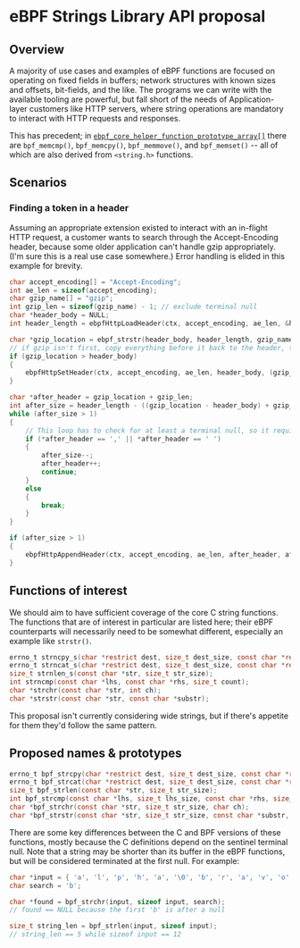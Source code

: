# eBPF Strings Library API proposal

## Overview

A majority of use cases and examples of eBPF functions are focused on operating on fixed fields in buffers; network structures with known sizes and offsets, bit-fields, and the like. The programs we can write with the available tooling are powerful, but fall short of the needs of Application-layer customers like HTTP servers, where string operations are mandatory to interact with HTTP requests and responses.

This has precedent; in [`ebpf_core_helper_function_prototype_array[]`](../libs/execution_context/ebpf_general_helpers.c) there are `bpf_memcmp()`, `bpf_memcpy()`, `bpf_memmove()`, and `bpf_memset()` -- all of which are also derived from `<string.h>` functions.

## Scenarios

### Finding a token in a header

Assuming an appropriate extension existed to interact with an in-flight HTTP request, a customer wants to search through the Accept-Encoding header, because some older application can't handle gzip appropriately. (I'm sure this is a real use case somewhere.) Error handling is elided in this example for brevity.

```C
char accept_encoding[] = "Accept-Encoding";
int ae_len = sizeof(accept_encoding);
char gzip_name[] = "gzip";
int gzip_len = sizeof(gzip_name) - 1; // exclude terminal null
char *header_body = NULL;
int header_length = ebpfHttpLoadHeader(ctx, accept_encoding, ae_len, &header_body);

char *gzip_location = ebpf_strstr(header_body, header_length, gzip_name, gzip_len);
// if gzip isn't first, copy everything before it back to the header, then copy everything after it back to the header.
if (gzip_location > header_body)
{
    ebpfHttpSetHeader(ctx, accept_encoding, ae_len, header_body, (gzip_location - header_body));
}

char *after_header = gzip_location + gzip_len;
int after_size = header_length - ((gzip_location - header_body) + gzip_len);
while (after_size > 1)
{
    // This loop has to check for at least a terminal null, so it requires a length > 1
    if (*after_header == ',' || *after_header == ' ')
    {
        after_size--;
        after_header++;
        continue;
    }
    else
    {
        break;
    }
}

if (after_size > 1)
{
    ebpfHttpAppendHeader(ctx, accept_encoding, ae_len, after_header, after_size);
}
```

## Functions of interest

We should aim to have sufficient coverage of the core C string functions. The functions that are of interest in particular are listed here; their eBPF counterparts will necessarily need to be somewhat different, especially an example like `strstr()`.

```C
errno_t strncpy_s(char *restrict dest, size_t dest_size, const char *restrict src, size_t src_count);
errno_t strncat_s(char *restrict dest, size_t dest_size, const char *restrict src, size_t src_count);
size_t strnlen_s(const char *str, size_t str_size);
int strncmp(const char *lhs, const char *rhs, size_t count);
char *strchr(const char *str, int ch);
char *strstr(const char *str, const char *substr);
```

This proposal isn't currently considering wide strings, but if there's appetite for them they'd follow the same pattern.

## Proposed names & prototypes

```C
errno_t bpf_strcpy(char *restrict dest, size_t dest_size, const char *restrict src, size_t src_count);
errno_t bpf_strcat(char *restrict dest, size_t dest_size, const char *restrict src, size_t src_count);
size_t bpf_strlen(const char *str, size_t str_size);
int bpf_strcmp(const char *lhs, size_t lhs_size, const char *rhs, size_t rhs_size, size_t count);
char *bpf_strchr(const char *str, size_t str_size, char ch);
char *bpf_strstr(const char *str, size_t str_size, const char *substr, size_t substr_size);
```

There are some key differences between the C and BPF versions of these functions, mostly because the C definitions depend on the sentinel terminal null. Note that a string may be shorter than its buffer in the eBPF functions, but will be considered terminated at the first null. For example:

```C
char *input = { 'a', 'l', 'p', 'h', 'a', '\0', 'b', 'r', 'a', 'v', 'o', '\0' };
char search = 'b';

char *found = bpf_strchr(input, sizeof input, search);
// found == NULL because the first 'b' is after a null

size_t string_len = bpf_strlen(input, sizeof input);
// string_len == 5 while sizeof input == 12

```

